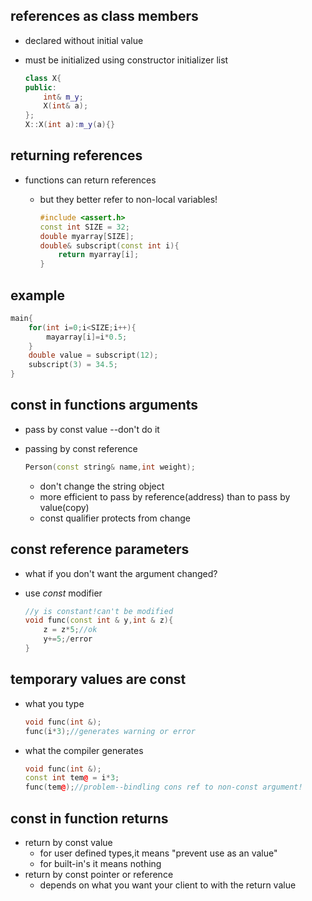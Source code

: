 ## references as class members

- declared without initial value

- must be initialized using constructor initializer list

  ```cpp
  class X{
  public:
      int& m_y;
      X(int& a);
  };
  X::X(int a):m_y(a){}
  ```

## returning references

- functions can return references

  - but they better refer to non-local variables!

    ```cpp
    #include <assert.h>
    const int SIZE = 32;
    double myarray[SIZE];
    double& subscript(const int i){
        return myarray[i];
    }
    ```


## example

```cpp
main{
    for(int i=0;i<SIZE;i++){
        mayarray[i]=i*0.5;
    }
    double value = subscript(12);
    subscript(3) = 34.5;
}
```

## const in functions arguments

- pass by const value --don't do it

- passing by const reference

  ```cpp
  Person(const string& name,int weight);
  ```

  - don't change the string object
  - more efficient to pass by reference(address) than to pass by value(copy)
  - const qualifier protects from change

## const reference parameters

- what if you don't want the argument changed?

- use *const* modifier

  ```cpp
  //y is constant!can't be modified 
  void func(const int & y,int & z){
      z = z*5;//ok
      y+=5;/error
  }
  ```

## temporary values are const

- what you type

  ```cpp
  void func(int &);
  func(i*3);//generates warning or error
  ```

- what the compiler generates

  ```cpp
  void func(int &);
  const int tem@ = i*3;
  func(tem@);//problem--bindling cons ref to non-const argument!
  ```

## const in function returns

- return by const value
  - for user defined types,it means "prevent use as an value"
  - for built-in's it means nothing
- return by const pointer or reference
  - depends on what you want your client to with the return value